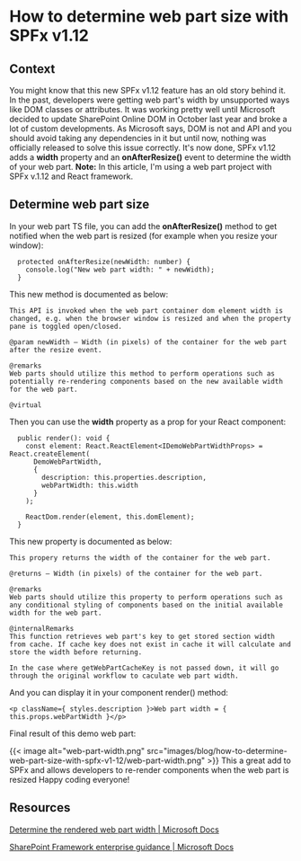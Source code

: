 # How to determine web part size with SPFx v1.12

## Context 

You might know that this new SPFx v1.12 feature has an old story behind
it. In the past, developers were getting web part\'s width by
unsupported ways like DOM classes or attributes. It was working pretty
well until Microsoft decided to update SharePoint Online DOM in October
last year and broke a lot of custom developments. As Microsoft says, DOM
is not and API and you should avoid taking any dependencies in it but
until now, nothing was officially released to solve this issue
correctly. It\'s now done, SPFx v1.12 adds a **width** property and
an **onAfterResize()** event to determine the width of your web part.
**Note:** In this article, I\'m using a web part project with SPFx
v.1.12 and React framework.

## Determine web part size 

In your web part TS file, you can add the **onAfterResize()** method to
get notified when the web part is resized (for example when you resize
your window):
``` {.lia-code-sample .language-javascript}
  protected onAfterResize(newWidth: number) {
    console.log("New web part width: " + newWidth);
  }
```
This new method is documented as below:
``` {.lia-code-sample .language-javascript}
This API is invoked when the web part container dom element width is changed, e.g. when the browser window is resized and when the property pane is toggled open/closed.

@param newWidth — Width (in pixels) of the container for the web part after the resize event.

@remarks
Web parts should utilize this method to perform operations such as potentially re-rendering components based on the new available width for the web part.

@virtual
```
Then you can use the **width** property as a prop for your React
component:
``` {.lia-code-sample .language-javascript}
  public render(): void {
    const element: React.ReactElement<IDemoWebPartWidthProps> = React.createElement(
      DemoWebPartWidth,
      {
        description: this.properties.description,
        webPartWidth: this.width
      }
    );

    ReactDom.render(element, this.domElement);
  }
```
This new property is documented as below:
``` {.lia-code-sample .language-javascript}
This propery returns the width of the container for the web part.

@returns — Width (in pixels) of the container for the web part.

@remarks
Web parts should utilize this property to perform operations such as any conditional styling of components based on the initial available width for the web part.

@internalRemarks
This function retrieves web part's key to get stored section width from cache. If cache key does not exist in cache it will calculate and store the width before returning.

In the case where getWebPartCacheKey is not passed down, it will go through the original workflow to caculate web part width.
```
And you can display it in your component render() method:
``` {.lia-code-sample .language-javascript}
<p className={ styles.description }>Web part width = { this.props.webPartWidth }</p>
```
Final result of this demo web part:

{{< image alt="web-part-width.png" src="images/blog/how-to-determine-web-part-size-with-spfx-v1-12/web-part-width.png" >}}
This a great add to SPFx and allows developers to re-render components
when the web part is resized
Happy coding everyone!

## Resources 

[Determine the rendered web part width \| Microsoft
Docs](https://docs.microsoft.com/en-us/sharepoint/dev/spfx/web-parts/basics/determine-web-part-width)

[SharePoint Framework enterprise guidance \| Microsoft
Docs](https://docs.microsoft.com/en-us/sharepoint/dev/spfx/enterprise-guidance#in-perspective-sharepoint-framework-in-the-broader-sharepoint-platform)
